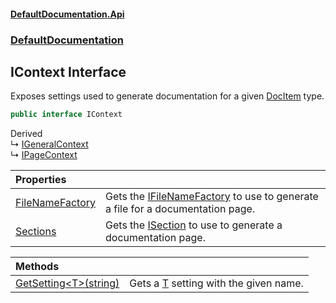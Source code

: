 #### [DefaultDocumentation\.Api](../../index.md 'index')
### [DefaultDocumentation](../../index.md#DefaultDocumentation 'DefaultDocumentation')

## IContext Interface

Exposes settings used to generate documentation for a given [DocItem](../Models/DocItem/index.md 'DefaultDocumentation\.Models\.DocItem') type\.

```csharp
public interface IContext
```

Derived  
&#8627; [IGeneralContext](../IGeneralContext/index.md 'DefaultDocumentation\.IGeneralContext')  
&#8627; [IPageContext](../IPageContext/index.md 'DefaultDocumentation\.IPageContext')

| Properties | |
| :--- | :--- |
| [FileNameFactory](FileNameFactory.md 'DefaultDocumentation\.IContext\.FileNameFactory') | Gets the [IFileNameFactory](../Api/IFileNameFactory/index.md 'DefaultDocumentation\.Api\.IFileNameFactory') to use to generate a file for a documentation page\. |
| [Sections](Sections.md 'DefaultDocumentation\.IContext\.Sections') | Gets the [ISection](../Api/ISection/index.md 'DefaultDocumentation\.Api\.ISection') to use to generate a documentation page\. |

| Methods | |
| :--- | :--- |
| [GetSetting&lt;T&gt;\(string\)](GetSetting_T_(string).md 'DefaultDocumentation\.IContext\.GetSetting\<T\>\(string\)') | Gets a [T](GetSetting_T_(string).md#DefaultDocumentation.IContext.GetSetting_T_(string).T 'DefaultDocumentation\.IContext\.GetSetting\<T\>\(string\)\.T') setting with the given name\. |
